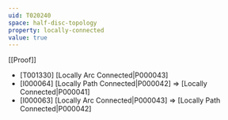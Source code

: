 ```yaml
---
uid: T020240
space: half-disc-topology
property: locally-connected
value: true
---
```

[[Proof]]

* [T001330] [Locally Arc Connected|P000043]
* [I000064] [Locally Path Connected|P000042] => [Locally Connected|P000041]
* [I000063] [Locally Arc Connected|P000043] => [Locally Path Connected|P000042]

